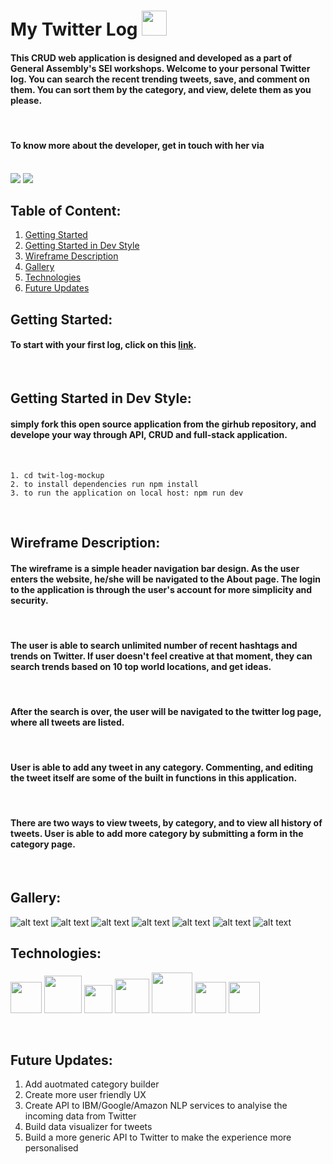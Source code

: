 # My Twitter Log <img src="https://cdn.cdnlogo.com/logos/t/5/twitter.svg" width='40'/>
<!-- ![alt text](https://cdn.cdnlogo.com/logos/t/5/twitter.svg) -->


#### This CRUD web application is designed and developed as a part of General Assembly's SEI workshops. Welcome to your personal Twitter log. You can search the recent trending tweets, save, and comment on them. You can sort them by the category, and view, delete them as you please. 
<br>

#### To know more about the developer, get in touch with her via
<br>
<a href="https://www.linkedin.com/in/parvin-farahzadeh-8a643580/"><img src="https://img.icons8.com/fluent/48/000000/linkedin.png"/></a>
<a href="https://github.com/parvinfrzd"><img src="https://img.icons8.com/fluent/48/000000/github.png"/></a>

<br>

## Table of Content: 

1. [Getting Started](#getting-started)
2. [Getting Started in Dev Style](#getting-started-in-dev-style)
3. [Wireframe Description](#wireframe-description)
4. [Gallery](#gallery)
5. [Technologies](#technologies)
6. [Future Updates](#future-updates)
##  Getting Started:
#### To start with your first log, click on this [link](https://tweet-log-pf.herokuapp.com). 

<br>

## Getting Started in Dev Style: 
#### simply fork this open source application from the girhub repository, and develope your way through API, CRUD and full-stack application. 
<br> 

    1. cd twit-log-mockup 
    2. to install dependencies run npm install 
    3. to run the application on local host: npm run dev

<br> 

## Wireframe Description: 
#### The wireframe is a simple header navigation bar design. As the user enters the website, he/she will be navigated to the About page. The login to the application is through the user's account for more simplicity and security. 
<br> 

#### The user is able to search unlimited number of recent hashtags and trends on Twitter. If user doesn't feel creative at that moment, they can search trends based on 10 top world locations, and get ideas. 
<br>

#### After the search is over, the user will be navigated to the twitter log page, where all tweets are listed. 
<br>

#### User is able to add any tweet in any category. Commenting, and editing the tweet itself are some of the built in functions in this application. 
<br>

#### There are two ways to view tweets, by category, and to view all history of tweets. User is able to add more category by submitting a form in the category page. 
<br> 


## Gallery: 
![alt text](https://github.com/parvinfrzd/twit-log-mockup/blob/master/public/images/1.png?raw=true)
![alt text](https://github.com/parvinfrzd/twit-log-mockup/blob/master/public/images/2.png?raw=true)
![alt text](https://github.com/parvinfrzd/twit-log-mockup/blob/master/public/images/3.png?raw=true)
![alt text](https://github.com/parvinfrzd/twit-log-mockup/blob/master/public/images/4.png?raw=true)
![alt text](https://github.com/parvinfrzd/twit-log-mockup/blob/master/public/images/5.png?raw=true)
![alt text](https://github.com/parvinfrzd/twit-log-mockup/blob/master/public/images/6.png?raw=true)
![alt text](https://github.com/parvinfrzd/twit-log-mockup/blob/master/public/images/7.png?raw=true)
## Technologies: 

<a href="https://cdnlogo.com/logo/nodejs_42584.html"><img src="https://cdn.cdnlogo.com/logos/n/22/nodejs.svg" width="50"></a>
<a href="https://cdnlogo.com/logo/javascript_36689.html"><img src="https://cdn.cdnlogo.com/logos/j/33/javascript.svg" width="60"></a>
<a href="https://cdnlogo.com/logo/html_50218.html"><img src="https://cdn.cdnlogo.com/logos/h/84/html.svg" width="45"></a> 
<a href="https://cdnlogo.com/logo/bootstrap-5_40714.html"><img src="https://cdn.cdnlogo.com/logos/b/74/bootstrap-5.svg" width="55"></a>
<a href="https://cdnlogo.com/logo/createjs_42328.html"><img src="https://cdn.cdnlogo.com/logos/c/56/createjs.svg" width="65"></a>
<a href="https://cdnlogo.com/logo/amazon-database_2425.html"><img src="https://cdn.cdnlogo.com/logos/a/2/amazon-database.svg" width="50"></a>
<a href="https://cdnlogo.com/logo/twitter-icon_498.html"><img src="https://cdn.cdnlogo.com/logos/t/96/twitter-icon.svg" width="50"></a>

<br>

## Future Updates: 

1. Add auotmated category builder 
2. Create more user friendly UX 
3. Create API to IBM/Google/Amazon NLP services to analyise the incoming data from Twitter 
4. Build data visualizer for tweets 
5. Build a more generic API  to Twitter to make the experience more personalised
